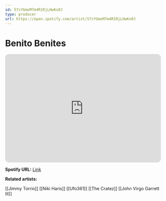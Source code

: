 ```yaml
---
id: 57cYGmoM7m4R1RjLHwKx0J
type: producer
url: https://open.spotify.com/artist/57cYGmoM7m4R1RjLHwKx0J
---
```

# Benito Benites

<iframe style="border-radius:12px" src="https://open.spotify.com/embed/artist/57cYGmoM7m4R1RjLHwKx0J" width="100%" height="352" frameBorder="0" allowfullscreen="" allow="autoplay; clipboard-write; encrypted-media; fullscreen; picture-in-picture" loading="lazy"></iframe>

**Spotify URL:** [Link](https://open.spotify.com/artist/57cYGmoM7m4R1RjLHwKx0J)

**Related artists:**

[[Jimmy Torrio]]
[[Niki Haris]]
[[Ufo361]]
[[The Cratez]]
[[John Virgo Garrett III]]
